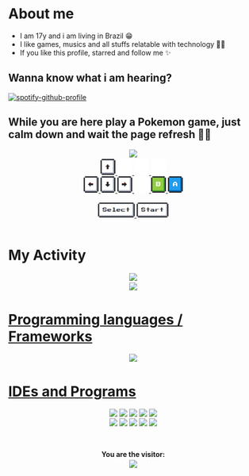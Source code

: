 # About me
- I am 17y and i am living in Brazil 😁
- I like games, musics and all stuffs relatable with technology 👨‍💻
- If you like this profile, starred and follow me ✨

## Wanna know what i am hearing?

[![spotify-github-profile](https://spotify-github-profile.vercel.app/api/view?uid=61pr4gb1ittg11qkxsdxc72lc&cover_image=true&theme=natemoo-re&show_offline=false&bar_color=53b14f&bar_color_cover=false)](https://github.com/kittinan/spotify-github-profile)


## While you are here play a Pokemon game, just calm down and wait the page refresh 🍷🗿 

 <div align="center">
   <img src="https://toy.aoaoao.me/image" width="300"/>
   
   <br>
   
   <a href="https://toy.aoaoao.me/control?button=2&callback=https://github.com/JVtristaoAC">  
   <img src="https://raw.githubusercontent.com/JVtristaoAC/JVtristaoAC/master/img/up.png" width="30"/>
      <img src="https://raw.githubusercontent.com/JVtristaoAC/JVtristaoAC/master/img/blank.png" width="30"/>
      <img src="https://raw.githubusercontent.com/JVtristaoAC/JVtristaoAC/master/img/blank.png" width="30"/>
      <img src="https://raw.githubusercontent.com/JVtristaoAC/JVtristaoAC/master/img/blank.png" width="30"/>
     
   </a>
   <br>
   
   <a href="https://toy.aoaoao.me/control?button=1&callback=https://github.com/JVtristaoAC">
   <img src="https://raw.githubusercontent.com/JVtristaoAC/JVtristaoAC/master/img/left.png" width="30"/>
   </a>
   
   <a href="https://toy.aoaoao.me/control?button=3&callback=https://github.com/JVtristaoAC">
      <img src="https://raw.githubusercontent.com/JVtristaoAC/JVtristaoAC/master/img/down.png" width="30"/>
   </a>
   
   <a href="https://toy.aoaoao.me/control?button=0&callback=https://github.com/JVtristaoAC">
   <img src="https://raw.githubusercontent.com/JVtristaoAC/JVtristaoAC/master/img/right.png" width="30"/>
   </a>
   
   
   <a href="https://toy.aoaoao.me/control?button=5&callback=https://github.com/JVtristaoAC">
      <img src="https://raw.githubusercontent.com/JVtristaoAC/JVtristaoAC/master/img/blank.png" width="30"/>
      <img src="https://raw.githubusercontent.com/JVtristaoAC/JVtristaoAC/master/img/B.png" width="30"/>
   </a> 
   
   <a href="https://toy.aoaoao.me/control?button=4&callback=https://github.com/JVtristaoAC">
      <img src="https://raw.githubusercontent.com/JVtristaoAC/JVtristaoAC/master/img/A.png" width="30"/>
   </a>
   
   <br>
   <br>
   <a href="https://toy.aoaoao.me/control?button=6&callback=https://github.com/JVtristaoAC">
      <img src="https://raw.githubusercontent.com/JVtristaoAC/JVtristaoAC/master/img/select.png" height="30"/>
   </a> 
   
   <a href="https://toy.aoaoao.me/control?button=7&callback=https://github.com/JVtristaoAC">
      <img src="https://raw.githubusercontent.com/JVtristaoAC/JVtristaoAC/master/img/start.png" height="30" />
   </a>
   
   <br>
   <br>
    

    
 </div>
 


# My Activity
<div align='center'>

  <a href="https://github.com/JVtristaoAC">
  <img height="200em" src=https://github-readme-streak-stats.herokuapp.com?user=jvtristaoac&theme=merko&border_radius=10&"/> 
                                                                                                                          <br>
                                                                                                                     
  <img height="200em" src="https://github-readme-stats-sigma-five.vercel.app/api/top-langs/?username=JVtristaoAC&layout=compact&langs_count=10&theme=merko&border_radius=10&card_width=500" />
  

</div>




# Programming languages / Frameworks

<p align="center">
    <img src="https://skillicons.dev/icons?i=cs,css,html,js,php,py,java,dotnet,flutter,dart&perline=5" />
</p>

# IDEs and Programs

<p align='center'>
  <a href="https://dev.mysql.com/downloads/">
    <img src="https://skillicons.dev/icons?i=mysql"/></a>
    <a href="https://filecr.com/windows/adobe-photoshop-2022-0035/">
    <img src="https://skillicons.dev/icons?i=ps"/></a>
    <a href="https://www.selenium.dev">
    <img src="https://skillicons.dev/icons?i=selenium"/></a>
    <a href="https://www.postman.com/downloads/">
    <img src="https://skillicons.dev/icons?i=postman"/></a>
     <a href="https://developer.android.com/studio">
    <img src="https://skillicons.dev/icons?i=androidstudio"/></a>
     <br>
    <a href="https://visualstudio.microsoft.com/pt-br/downloads/">
    <img src="https://skillicons.dev/icons?i=visualstudio"/></a>
    <a href="https://visualstudio.microsoft.com/pt-br/downloads/">
    <img src="https://skillicons.dev/icons?i=vscode"/></a>                                                    
    <a href="https://gamemaker.io/en/gamemaker">
    <img src="https://skillicons.dev/icons?i=gamemakerstudio" height="48" /></a>
    <a href="https://www.unrealengine.com/pt-BR/download">
    <img src="https://skillicons.dev/icons?i=unreal" height="48" /></a>
    <a href="https://store.unity.com/pt#plans-individual">
    <img src="https://skillicons.dev/icons?i=unity" height="48" /></a>
</p>
<br>
   <p align='center'>
  <b> You are the visitor: </b> 
     <br>
  <img align="center" src="https://profile-counter.glitch.me/{JVtristaoAC}/count.svg" />
</p>
